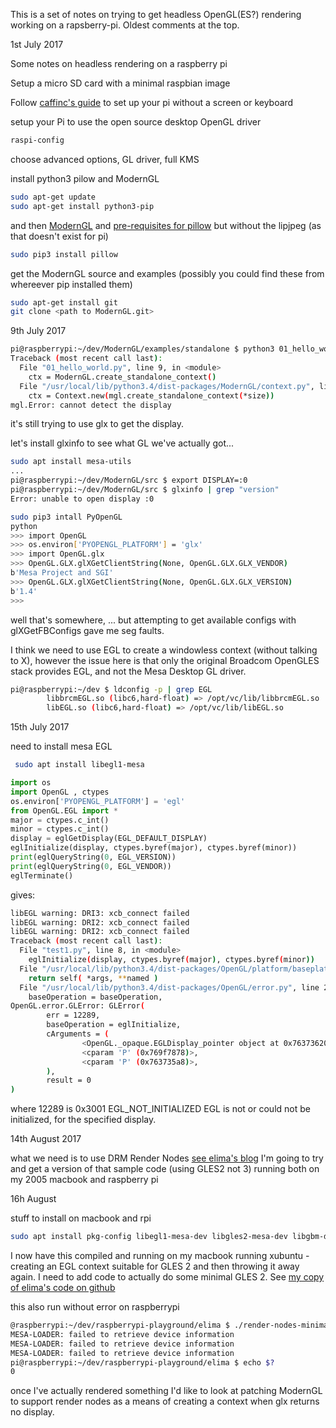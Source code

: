 This is a set of notes on trying to get headless OpenGL(ES?) rendering working on a rapsberry-pi. 
Oldest comments at the top.


1st July 2017

Some notes on headless rendering on a raspberry pi

Setup a micro SD card with a minimal raspbian image

Follow [caffinc's guide](https://caffinc.github.io/2016/12/raspberry-pi-3-headless/) to set up your pi without a screen or keyboard

setup your Pi to use the open source desktop OpenGL driver
```bash
raspi-config
```
choose advanced options, GL driver, full KMS


install python3 pilow and ModernGL

```bash
sudo apt-get update
sudo apt-get install python3-pip
```
and then  [ModernGL](https://github.com/cprogrammer1994/ModernGL#installing-on-ubuntu-from-source)
and [pre-requisites for pillow](https://askubuntu.com/questions/156484/how-do-i-install-python-imaging-library-pil) 
but without the lipjpeg (as that doesn't exist for pi)


```bash
sudo pip3 install pillow
```


get the ModernGL source and examples (possibly you could find these from whereever pip installed them)
```bash
sudo apt-get install git
git clone <path to ModernGL.git>
```
9th July 2017

```bash
pi@raspberrypi:~/dev/ModernGL/examples/standalone $ python3 01_hello_world.py 
Traceback (most recent call last):
  File "01_hello_world.py", line 9, in <module>
    ctx = ModernGL.create_standalone_context()
  File "/usr/local/lib/python3.4/dist-packages/ModernGL/context.py", line 748, in create_standalone_context
    ctx = Context.new(mgl.create_standalone_context(*size))
mgl.Error: cannot detect the display
```

it's still trying to use glx to get the display.


let's install glxinfo to see what GL we've actually got...
```bash
sudo apt install mesa-utils
...
pi@raspberrypi:~/dev/ModernGL/src $ export DISPLAY=:0
pi@raspberrypi:~/dev/ModernGL/src $ glxinfo | grep "version"
Error: unable to open display :0

```

```bash
sudo pip3 intall PyOpenGL
python
>>> import OpenGL
>>> os.environ['PYOPENGL_PLATFORM'] = 'glx'
>>> import OpenGL.glx
>>> OpenGL.GLX.glXGetClientString(None, OpenGL.GLX.GLX_VENDOR)
b'Mesa Project and SGI'
>>> OpenGL.GLX.glXGetClientString(None, OpenGL.GLX.GLX_VERSION)
b'1.4'
>>> 
```
well that's somewhere, ...
but attempting to get available configs with glXGetFBConfigs gave me seg faults.

I think we need to use EGL to create a windowless context (without talking to X), however the issue here is that only the original Broadcom OpenGLES stack provides EGL, and not the Mesa Desktop GL driver.

```bash
pi@raspberrypi:~/dev $ ldconfig -p | grep EGL
        libbrcmEGL.so (libc6,hard-float) => /opt/vc/lib/libbrcmEGL.so
        libEGL.so (libc6,hard-float) => /opt/vc/lib/libEGL.so
```

15th July 2017

need to install mesa EGL
```bash
 sudo apt install libegl1-mesa  
```

```python
import os
import OpenGL , ctypes
os.environ['PYOPENGL_PLATFORM'] = 'egl' 
from OpenGL.EGL import *
major = ctypes.c_int()
minor = ctypes.c_int()
display = eglGetDisplay(EGL_DEFAULT_DISPLAY)
eglInitialize(display, ctypes.byref(major), ctypes.byref(minor))
print(eglQueryString(0, EGL_VERSION))
print(eglQueryString(0, EGL_VENDOR))
eglTerminate()

```
gives:
```bash
libEGL warning: DRI3: xcb_connect failed
libEGL warning: DRI2: xcb_connect failed
libEGL warning: DRI2: xcb_connect failed
Traceback (most recent call last):
  File "test1.py", line 8, in <module>
    eglInitialize(display, ctypes.byref(major), ctypes.byref(minor))
  File "/usr/local/lib/python3.4/dist-packages/OpenGL/platform/baseplatform.py", line 402, in __call__
    return self( *args, **named )
  File "/usr/local/lib/python3.4/dist-packages/OpenGL/error.py", line 232, in glCheckError
    baseOperation = baseOperation,
OpenGL.error.GLError: GLError(
        err = 12289,
        baseOperation = eglInitialize,
        cArguments = (
                <OpenGL._opaque.EGLDisplay_pointer object at 0x76373620>,
                <cparam 'P' (0x769f7878)>,
                <cparam 'P' (0x763735a8)>,
        ),
        result = 0
)

```
where 12289 is 0x3001  EGL_NOT_INITIALIZED EGL is not or could not be initialized, for the specified display.

14th August 2017

what we need is to use DRM Render Nodes
[see elima's blog](https://blogs.igalia.com/elima/2016/10/06/example-run-an-opengl-es-compute-shader-on-a-drm-render-node/)
I'm going to try and get a version of that sample code (using GLES2 not 3) running both on my 2005 macbook and raspberry pi


16h August

stuff to install on macbook and rpi
```bash
sudo apt install pkg-config libegl1-mesa-dev libgles2-mesa-dev libgbm-dev
```

I now have this compiled and running on my macbook running xubuntu - creating an EGL context suitable for GLES 2 and then throwing it away again. I need to add code to actually do some minimal GLES 2.
See [my copy of elima's code on github](https://github.com/jeremythorne/raspberrypi-playground/tree/master/elima)

this also run without error on raspberrypi
```bash
@raspberrypi:~/dev/raspberrypi-playground/elima $ ./render-nodes-minimal 
MESA-LOADER: failed to retrieve device information
MESA-LOADER: failed to retrieve device information
MESA-LOADER: failed to retrieve device information
pi@raspberrypi:~/dev/raspberrypi-playground/elima $ echo $?
0
```

once I've actually rendered something I'd like to look at patching ModernGL to support render nodes as a means of creating a context when glx returns no display.
